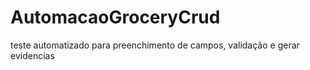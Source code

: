 # AutomacaoGroceryCrud
teste automatizado para preenchimento de campos, validação e gerar evidencias
        
